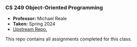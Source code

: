 ### CS 249 Object-Oriented Programming
- **Professor:** Michael Reale
- **Taken:** Spring 2024
- [Upstream Repo.](https://github.com/PrimarchOfTheSpaceWolves/CS_249_2024_Spring)

This repo contains all assignments completed for this class.
